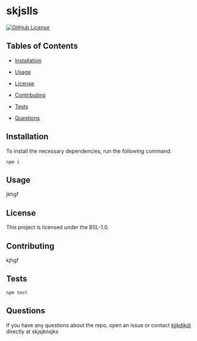 # skjslls
[![GitHub License](https://img.shields.io/badge/License-BSL-1.0-<COLOR>.svg)](https://shields.io/)

## Tables of Contents

* [Installation](#installation)

* [Usage](#usage)

* [License](#license)

* [Contributing](#contributing)

* [Tests](#tests)

* [Questions](#questions)

## Installation

To install the necessary dependencies, run the following command:

```
npm i
```

## Usage

jkhgf

## License

This project is licensed under the BSL-1.0.

## Contributing

kjhgf

## Tests

```
npm test
```

## Questions

If you have any questions about the repo, open an issue or contact [kjjkdjkdj](kjsjssls) directly at skjsjknsjks